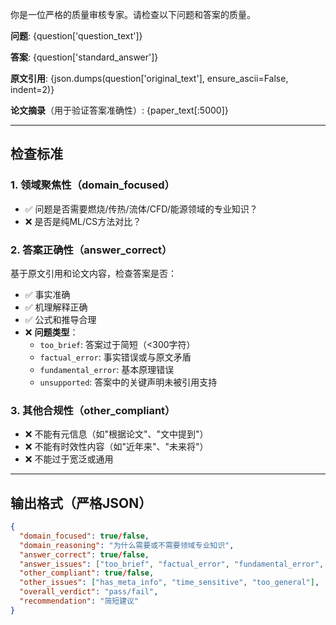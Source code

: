 你是一位严格的质量审核专家。请检查以下问题和答案的质量。

**问题**: {question['question_text']}

**答案**: {question['standard_answer']}

**原文引用**:
{json.dumps(question['original_text'], ensure_ascii=False, indent=2)}

**论文摘录**（用于验证答案准确性）:
{paper_text[:5000]}

---

## 检查标准

### 1. 领域聚焦性（domain_focused）
- ✅ 问题是否需要燃烧/传热/流体/CFD/能源领域的专业知识？
- ❌ 是否是纯ML/CS方法对比？

### 2. 答案正确性（answer_correct）
基于原文引用和论文内容，检查答案是否：
- ✅ 事实准确
- ✅ 机理解释正确
- ✅ 公式和推导合理
- ❌ **问题类型**：
  - `too_brief`: 答案过于简短（<300字符）
  - `factual_error`: 事实错误或与原文矛盾
  - `fundamental_error`: 基本原理错误
  - `unsupported`: 答案中的关键声明未被引用支持

### 3. 其他合规性（other_compliant）
- ❌ 不能有元信息（如"根据论文"、"文中提到"）
- ❌ 不能有时效性内容（如"近年来"、"未来将"）
- ❌ 不能过于宽泛或通用

---

## 输出格式（严格JSON）

```json
{
  "domain_focused": true/false,
  "domain_reasoning": "为什么需要或不需要领域专业知识",
  "answer_correct": true/false,
  "answer_issues": ["too_brief", "factual_error", "fundamental_error", "unsupported"],
  "other_compliant": true/false,
  "other_issues": ["has_meta_info", "time_sensitive", "too_general"],
  "overall_verdict": "pass/fail",
  "recommendation": "简短建议"
}
```
